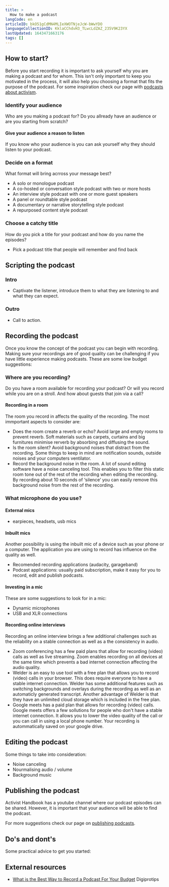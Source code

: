 ```yaml
---
title: >
  How to make a podcast
langCode: en
articleID: bkO51gCdMN4MLIeXWOTNjeJcW-bWwYDO
languageCollectionID: KklaCChdvH3_TLwcLdZAZ_235V9K23YX
lastUpdated: 1643471663176
tags: []
---
```


## How to start?

Before you start recording it is important to ask yourself why you are making a podcast and for whom. This isn't only important to keep you motivated in the process, it will also help you choosing a format that fits the purpose of the podcast. For some inspiration check our page with [podcasts about activism](/resources/podcasts).

### Identify your audience

Who are you making a podcast for? Do you allready have an audience or are you starting from scratch?

#### Give your audience a reason to listen

If you know who your audience is you can ask yourself why they should listen to your podcast.

### Decide on a format

What format will bring acrross your message best?

-   A solo or monologue podcast
-   A co-hosted or conversation style podcast with two or more hosts
-   An interview style podcast with one or more guest speakers
-   A panel or roundtable style podcast
-   A documentary or narrative storytelling style podcast
-   A repurposed content style podcast

### Choose a catchy title

How do you pick a title for your podcast and how do you name the episodes?

-   Pick a podcast title that people will remember and find back

## Scripting the podcast

### Intro

-   Captivate the listener, introduce them to what they are listening to and what they can expect.

### Outro

-   Call to action.

## Recording the podcast

Once you know the concept of the podcast you can begin with recording. Making sure your recordings are of good quality can be challenging if you have little experience making podcasts. These are some low budget suggestions:

### Where are you recording?

Do you have a room available for recording your podcast? Or will you record while you are on a stroll. And how about guests that join via a call?

#### Recording in a room

The room you record in affects the quality of the recording. The most immportant aspects to consider are:

-   Does the room create a reverb or echo? Avoid large and empty rooms to prevent reverb. Soft materials such as carpets, curtains and big furnitures minimise rerverb by absorbing and diffusing the sound.
-   Is the room silent? Avoid background noises that distract from the recording. Some things to keep in mind are notification sounds, outside noises and your computers ventilator.
-   Record the background noise in the room. A lot of sound editing software have a noise canceling tool. This enables you to filter this static room tone out of the rest of the recording when editing the recording. By recording about 10 seconds of ‘silence’ you can easily remove this background noise from the rest of the recording.

### What microphone do you use?

#### External mics

-   earpieces, headsets, usb mics

#### Inbuilt mics

Another possibility is using the inbuilt mic of a device such as your phone or a computer. The application you are using to record has influence on the quality as well.

-   Recomended recording applications (audacity, garageband)
-   Podcast applications: usually paid subscription, make it easy for you to record, edit and publish podcasts.

#### Investing in a mic

These are some suggestions to look for in a mic:

-   Dynamic microphones
-   USB and XLR connections

#### Recording online interviews

Recording an online interview brings a few additional challenges such as the reliability on a stable connection as well as a the consistency in audio.

-   Zoom conferencing has a few paid plans that allow for recording (video) calls as well as live streaming. Zoom enables recording on all devices at the same time which prevents a bad internet connection affecting the audio quality.
-   Welder is an easy to use tool with a free plan that allows you to record (video) calls in your browser. This does require everyone to have a stable internet connection. Welder has some additional features such as switching backgrounds and overlays during the recording as well as an automaticly generated transcript. Another advantage of Welder is that they have an unlimited cloud storage which is included in the free plan.
-   Google meets has a paid plan that allows for recording (video) calls. Google meets offers a few sollutions for people who don't have a stable internet connection. It allows you to lower the video quality of the call or you can call in using a local phone number. Your recording is autommatically saved on your google drive.

## Editing the podcast

Some things to take into consideration:

-   Noise canceling
-   Nourmalising audio / volume
-   Background music

## Publishing the podcast

Activist Handbook has a youtube channel where our podcast episodes can be shared. However, it is important that your audience will be able to find the podcast.

For more suggestions check our page on [publishing podcasts](/tools/podcasts).

## Do's and dont's

Some practical advice to get you started:

## External resources

-   [What is the Best Way to Record a Podcast For Your Budget](https://www.digiprotips.com/what-is-the-best-way-to-record-a-podcast-for-your-budget/) Digiprotips